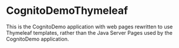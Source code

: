 # CognitoDemoThymeleaf
This is the CognitoDemo application with web pages rewritten to use Thymeleaf templates, rather than the Java Server Pages used by the CognitoDemo application.
